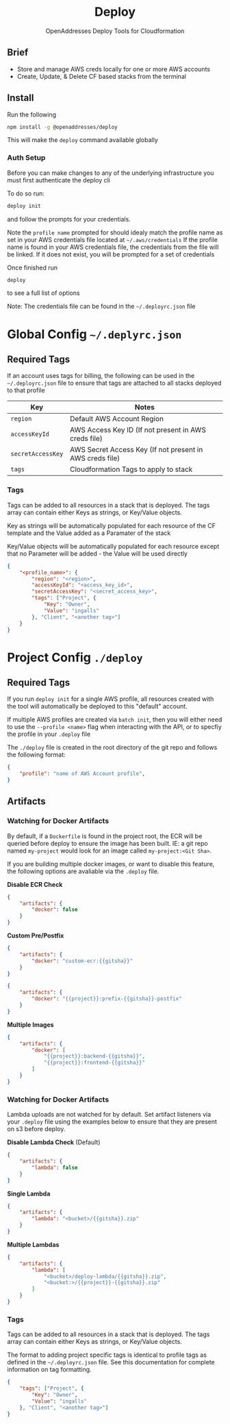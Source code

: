 <h1 align="center">Deploy</h1>

<p align="center">OpenAddresses Deploy Tools for Cloudformation</p>

## Brief

- Store and manage AWS creds locally for one or more AWS accounts
- Create, Update, & Delete CF based stacks from the terminal

## Install

Run the following

```sh
npm install -g @openaddresses/deploy
```

This will make the `deploy` command available globally

### Auth Setup

Before you can make changes to any of the underlying infrastructure you must first authenticate the deploy cli

To do so run:

```sh
deploy init
```

and follow the prompts for your credentials.

Note the `profile name` prompted for should idealy match the profile name as set in your AWS credentials
file located at `~/.aws/credentials` If the profile name is found in your AWS credentials file, the
credentials from the file will be linked. If it does not exist, you will be prompted for a set of credentials

Once finished run

```sh
deploy
```

to see a full list of options

Note: The credentials file can be found in the `~/.deployrc.json` file

# Global Config `~/.deplyrc.json`

## Required Tags

If an account uses tags for billing, the following can be used in the `~/.deployrc.json` file to ensure that
tags are attached to all stacks deployed to that profile

| Key               | Notes |
| ----------------- | ----- |
| `region`          | Default AWS Account Region |
| `accessKeyId`     | AWS Access Key ID (If not present in AWS creds file) |
| `secretAccessKey` | AWS Secret Access Key (If not present in AWS creds file) |
| `tags`            | Cloudformation Tags to apply to stack |

### Tags

Tags can be added to all resources in a stack that is deployed. The tags
array can contain either Keys as strings, or Key/Value objects.

Key as strings will be automatically populated for each resource of the CF template
and the Value added as a Paramater of the stack

Key/Value objects will be automatically populated for each resource except
that no Parameter will be added - the Value will be used directly

```JSON
{
    "<profile_name>": {
        "region": "<region>",
        "accessKeyId": "<access_key_id>",
        "secretAccessKey": "<secret_access_key>",
        "tags": ["Project", {
            "Key": "Owner",
            "Value": "ingalls"
        }, "Client", "<another tag>"]
    }
}
```

# Project Config `./deploy`

## Required Tags

If you run `deploy init` for a single AWS profile, all resources created with the tool will automatically
be deployed to this "default" account.

If multiple AWS profiles are created via `batch init`, then you will either need to use
the `--profile <name>` flag when interacting with the API, or to specfiy the profile in your `.deploy` file

The `./deploy` file is created in the root directory of the git repo and follows the following format:

```JSON
{
    "profile": "name of AWS Account profile",
}
```

## Artifacts

### Watching for Docker Artifacts

By default, if a `Dockerfile` is found in the project root, the ECR will be queried before deploy to ensure
the image has been built. IE: a git repo named `my-project` would look for an image called `my-project:<Git Sha>`.

If you are building multiple docker images, or want to disable this feature, the following options are avaliable
via the `.deploy` file.

**Disable ECR Check**

```JSON
{
    "artifacts": {
        "docker": false
    }
}
```
**Custom Pre/Postfix**

```JSON
{
    "artifacts": {
        "docker": "custom-ecr:{{gitsha}}"
    }
}
```

```JSON
{
    "artifacts": {
        "docker": "{{project}}:prefix-{{gitsha}}-postfix"
    }
}
```

**Multiple Images**

```JSON
{
    "artifacts": {
        "docker": [
            "{{project}}:backend-{{gitsha}}",
            "{{project}}:frontend-{{gitsha}}"
        ]
    }
}
```

### Watching for Docker Artifacts

Lambda uploads are not watched for by default. Set artifact listeners via your `.deploy` file
using the examples below to ensure that they are present on s3 before deploy.

**Disable Lambda Check** (Default)

```JSON
{
    "artifacts": {
        "lambda": false
    }
}
```

**Single Lambda**

```JSON
{
    "artifacts": {
        "lambda": "<bucket>/{{gitsha}}.zip"
    }
}
```

**Multiple Lambdas**

```JSON
{
    "artifacts": {
        "lambda": [
            "<bucket>/deploy-lambda/{{gitsha}}.zip",
            "<bucket:>/{{project}}-{{gitsha}}.zip"
        ]
    }
}
```

### Tags

Tags can be added to all resources in a stack that is deployed. The tags
array can contain either Keys as strings, or Key/Value objects.

The format to adding project specific tags is identical to profile tags
as defined in the `~/.deployrc.json` file. See this documentation
for complete information on tag formatting.

```JSON
{
    "tags": ["Project", {
        "Key": "Owner",
        "Value": "ingalls"
    }, "Client", "<another tag>"]
}
```

